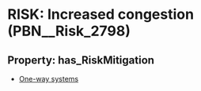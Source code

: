 # RISK: __Increased congestion__ (PBN__Risk_2798)

## Property: has_RiskMitigation

* [One-way systems](PBN__Mitigation_893)

